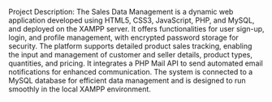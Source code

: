 Project Description:
The Sales Data Management is a dynamic web application developed using HTML5, CSS3, JavaScript, PHP, and MySQL, and deployed on the XAMPP server. It offers functionalities for user sign-up, login, and profile management, with encrypted password storage for security. The platform supports detailed product sales tracking, enabling the input and management of customer and seller details, product types, quantities, and pricing. It integrates a PHP Mail API to send automated email notifications for enhanced communication. The system is connected to a MySQL database for efficient data management and is designed to run smoothly in the local XAMPP environment.
